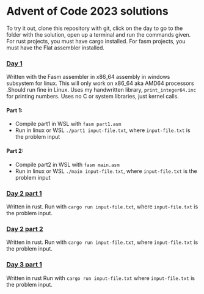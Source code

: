 # Advent of Code 2023 solutions
To try it out, clone this repository with git, click on the day to go to the folder with the solution, open up a terminal and run the commands given.
For rust projects, you must have cargo installed. For fasm projects, you must have the Flat assembler installed.

### [Day 1](./day1)
Written with the Fasm assembler in x86_64 assembly in windows subsystem for linux. This will only work on x86_64 aka AMD64 processors .Should run fine in Linux.
Uses my handwritten library, `print_integer64.inc` for printing numbers. Uses no C or system libraries, just kernel calls.

#### Part 1:
- Compile part1 in WSL with `fasm part1.asm`
- Run in linux or WSL `./part1 input-file.txt`, where `input-file.txt` is the problem input

#### Part 2:
- Compile part2 in WSL with `fasm main.asm`
- Run in linux or WSL  `./main input-file.txt`, where `input-file.txt` is the problem input

### [Day 2 part 1](./day2_part1)
Written in rust. 
Run with `cargo run input-file.txt`, where `input-file.txt` is the problem input.

### [Day 2 part 2](./day2_part2)
Written in rust.
Run with `cargo run input-file.txt`, where `input-file.txt` is the problem input.

### [Day 3 part 1](./day3_part1)
Written in rust
Run with `cargo run input-file.txt` where `input-file.txt` is the problem input.
